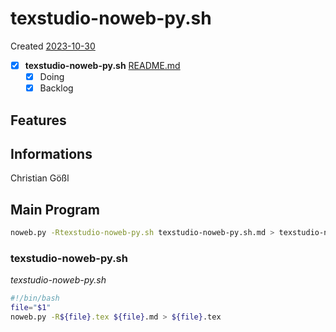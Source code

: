 # texstudio-noweb-py.sh
Created [2023-10-30]()


- [x] **texstudio-noweb-py.sh** [README.md](README.md)
    - [x] Doing
    - [x] Backlog

## Features



## Informations
 Christian Gößl
## Main Program

```bash
noweb.py -Rtexstudio-noweb-py.sh texstudio-noweb-py.sh.md > texstudio-noweb-py.sh && echo 'fertig' 
```

### texstudio-noweb-py.sh
*texstudio-noweb-py.sh*
```bash
#!/bin/bash
file="$1"
noweb.py -R${file}.tex ${file}.md > ${file}.tex
```
